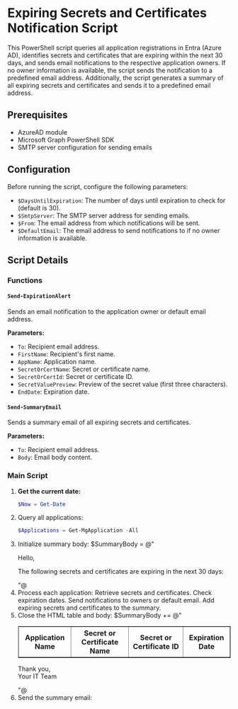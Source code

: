 # Expiring Secrets and Certificates Notification Script

This PowerShell script queries all application registrations in Entra (Azure AD), identifies secrets and certificates that are expiring within the next 30 days, and sends email notifications to the respective application owners. If no owner information is available, the script sends the notification to a predefined email address. Additionally, the script generates a summary of all expiring secrets and certificates and sends it to a predefined email address.

## Prerequisites

- AzureAD module
- Microsoft Graph PowerShell SDK
- SMTP server configuration for sending emails

## Configuration

Before running the script, configure the following parameters:

- `$DaysUntilExpiration`: The number of days until expiration to check for (default is 30).
- `$SmtpServer`: The SMTP server address for sending emails.
- `$From`: The email address from which notifications will be sent.
- `$DefaultEmail`: The email address to send notifications to if no owner information is available.

## Script Details

### Functions

#### `Send-ExpirationAlert`

Sends an email notification to the application owner or default email address.

**Parameters:**
- `To`: Recipient email address.
- `FirstName`: Recipient's first name.
- `AppName`: Application name.
- `SecretOrCertName`: Secret or certificate name.
- `SecretOrCertId`: Secret or certificate ID.
- `SecretValuePreview`: Preview of the secret value (first three characters).
- `EndDate`: Expiration date.

#### `Send-SummaryEmail`

Sends a summary email of all expiring secrets and certificates.

**Parameters:**
- `To`: Recipient email address.
- `Body`: Email body content.

### Main Script

1. **Get the current date:**
   ```powershell
   $Now = Get-Date
2. Query all applications:
    ```powershell
    $Applications = Get-MgApplication -All
3. Initialize summary body:
       $SummaryBody = @"
    <html>
    <body>
    <p>Hello,</p>
    <p>The following secrets and certificates are expiring in the next 30 days:</p>
    <table border='1'>
    <tr>
    <th>Application Name</th>
    <th>Secret or Certificate Name</th>
    <th>Secret or Certificate ID</th>
    <th>Expiration Date</th>
    </tr>
    "@
4. Process each application:
    Retrieve secrets and certificates.
    Check expiration dates.
    Send notifications to owners or default email.
    Add expiring secrets and certificates to the summary.
5. Close the HTML table and body:
     $SummaryBody += @"
    </table>
    <p>Thank you,<br>Your IT Team</p>
    </body>
    </html>
    "@
 6. Send the summary email:
    ```powershell
